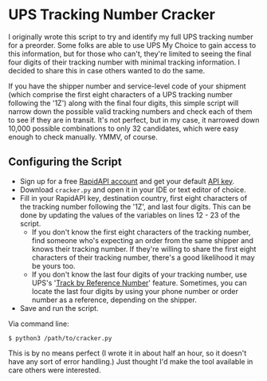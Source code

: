# UPS Tracking Number Cracker

I originally wrote this script to try and identify my full UPS tracking number for a preorder. Some folks are able to use UPS My Choice to gain access to this information, but for those who can't, they're limited to seeing the final four digits of their tracking number with minimal tracking information. I decided to share this in case others wanted to do the same.

If you have the shipper number and service-level code of your shipment (which comprise the first eight characters of a UPS tracking number following the '1Z') along with the final four digits, this simple script will narrow down the possible valid tracking numbers and check each of them to see if they are in transit. It's not perfect, but in my case, it narrowed down 10,000 possible combinations to only 32 candidates, which were easy enough to check manually. YMMV, of course.

## Configuring the Script

* Sign up for a free [RapidAPI account](https://rapidapi.com/signup) and get your default [API key](https://rapidapi.com/developer/apps).
* Download `cracker.py` and open it in your IDE or text editor of choice.
* Fill in your RapidAPI key, destination country, first eight characters of the tracking number following the '1Z', and last four digits. This can be done by updating the values of the variables on lines 12 - 23 of the script.
  * If you don't know the first eight characters of the tracking number, find someone who's expecting an order from the same shipper and knows their tracking number. If they're willing to share the first eight characters of their tracking number, there's a good likelihood it may be yours too.
  * If you don't know the last four digits of your tracking number, use UPS's '[Track by Reference Number](https://www.ups.com/track)' feature. Sometimes, you can locate the last four digits by using your phone number or order number as a reference, depending on the shipper.
* Save and run the script.

Via command line:
```shell
$ python3 /path/to/cracker.py
```

This is by no means perfect (I wrote it in about half an hour, so it doesn't have any sort of error handling.) Just thought I'd make the tool available in care others were interested.
